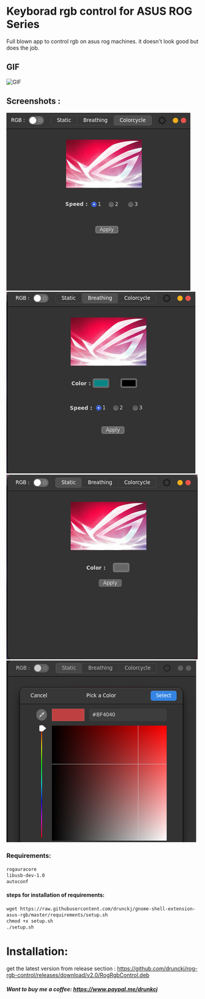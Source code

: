 # Keyborad rgb control for ASUS ROG Series
Full blown app to control rgb on asus rog machines. it doesn't look good but does the job.
## GIF
![GIF](/screenshots/video.gif)
## Screenshots :
![Screenshot](/screenshots/ss1.png)
![Screenshot](/screenshots/ss2.png)
![Screenshot](/screenshots/ss3.png)
![Screenshot](/screenshots/ss4.png)
### Requirements:

    rogauracore
    libusb-dev-1.0
    autoconf
#### steps for installation of requirements:
```
wget https://raw.githubusercontent.com/drunckj/gnome-shell-extension-asus-rgb/master/requirements/setup.sh
chmod +x setup.sh
./setup.sh
```
# Installation:
get the latest version  from release section : https://github.com/drunckj/rog-rgb-control/releases/download/v2.0/RogRgbControl.deb




##### Want to buy me a coffee: https://www.paypal.me/drunkcj
